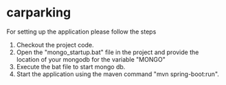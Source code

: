 # carparking
For setting up the application please follow the steps

1. Checkout the project code.
2. Open the "mongo_startup.bat" file in the project and provide the location of your mongodb for the variable "MONGO"
3. Execute the bat file to start mongo db.
4. Start the application using the maven command "mvn spring-boot:run".
